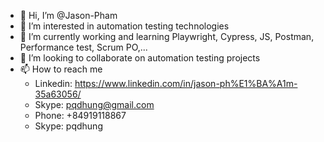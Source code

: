 * 👋  Hi, I’m @Jason-Pham
* 👀  I’m interested in automation testing technologies
* 🌱  I’m currently working and learning Playwright, Cypress, JS, Postman, Performance test, Scrum PO,...
* 💞️  I’m looking to collaborate on automation testing projects
* 📫  How to reach me <br />
  * Linkedin: https://www.linkedin.com/in/jason-ph%E1%BA%A1m-35a63056/ <br />
  * Skype: pqdhung@gmail.com <br />
  * Phone: +84919118867 <br />
  * Skype: pqdhung <br />

<!---
Jason-Pham/Jason-Pham is a ✨ special ✨ repository because its `README.md` (this file) appears on your GitHub profile.
You can click the Preview link to take a look at your changes.
--->
